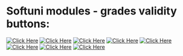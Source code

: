 # Softuni modules - grades validity buttons:

[![Click Here](https://img.shields.io/badge/%20%20%20Basic%20%20%20-c47a23)](https://softuni.bg/certificates/details/196950/8821880f)
[![Click Here](https://img.shields.io/badge/%20%20%20Fundamentals%20%20%20-c47a23)](https://softuni.bg/certificates/details/196950/8821880f)
[![Click Here](https://img.shields.io/badge/%20%20%20Advanced%20%20%20-c47a23)](https://softuni.bg/certificates/details/196950/8821880f)
[![Click Here](https://img.shields.io/badge/%20%20%20OOP%20%20%20-c47a23)](https://softuni.bg/certificates/details/196950/8821880f)
[![Click Here](https://img.shields.io/badge/%20%20%20MySQL%20%20%20-c47a23)](https://softuni.bg/certificates/details/196950/8821880f)
[![Click Here](https://img.shields.io/badge/%20%20%20Spring%20Data%20%20%20-c47a23)](https://softuni.bg/certificates/details/196950/8821880f)
[![Click Here](https://img.shields.io/badge/%20%20%20Spring%20Fundamentals%20%20%20-c47a23)](https://softuni.bg/certificates/details/196950/8821880f)
[![Click Here](https://img.shields.io/badge/%20%20%20Spring%20Advanced%20%20%20-c47a23)](https://softuni.bg/certificates/details/196950/8821880f)
